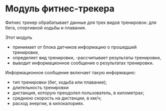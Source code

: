 # Модуль фитнес-трекера

Фитнес трекер обрабатывает данные для трех видов тренировок: для бега, спортивной ходьбы и плавания.

Этот модуль
- принимает от блока датчиков информацию о прошедшей тренировке,
- определяет вид тренировки,
-рассчитывает результаты тренировки,
- выводит информационное сообщение о результатах тренировки.

Информационное сообщение включает такую информацию:
- тип тренировки (бег, ходьба или плавание);
- длительность тренировки
- дистанция, которую преодолел пользователь, в километрах;
- среднюю скорость на дистанции, в км/ч;
- расход энергии, в килокалориях.
